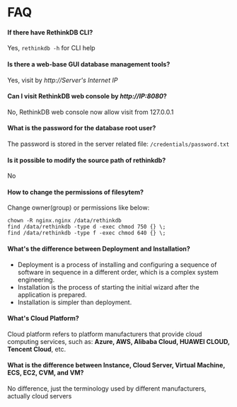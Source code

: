 # FAQ

#### If there have RethinkDB CLI?

Yes, `rethinkdb -h` for CLI help

#### Is there a web-base GUI database management tools?

Yes, visit by *http://Server's Internet IP*

#### Can I visit RethinkDB web console by *http://IP:8080*?

No, RethinkDB web console now allow visit from 127.0.0.1

#### What is the password for the database root user?

The password is stored in the server related file: `/credentials/password.txt`

#### Is it possible to modify the source path of rethinkdb?

No

#### How to change the permissions of filesytem?

Change owner(group) or permissions like below:

```shell
chown -R nginx.nginx /data/rethinkdb
find /data/rethinkdb -type d -exec chmod 750 {} \;
find /data/rethinkdb -type f -exec chmod 640 {} \;
```

#### What's the difference between Deployment and Installation?

- Deployment is a process of installing and configuring a sequence of software in sequence in a different order, which is a complex system engineering.  
- Installation is the process of starting the initial wizard after the application is prepared.  
- Installation is simpler than deployment. 

#### What's Cloud Platform?

Cloud platform refers to platform manufacturers that provide cloud computing services, such as: **Azure, AWS, Alibaba Cloud, HUAWEI CLOUD, Tencent Cloud**, etc.

#### What is the difference between Instance, Cloud Server, Virtual Machine, ECS, EC2, CVM, and VM?

No difference, just the terminology used by different manufacturers, actually cloud servers